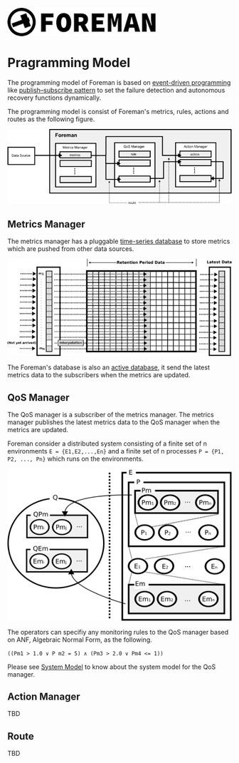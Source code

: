 ![logo](./img/icon.png)

# Pragramming Model

The programming model of Foreman is based on [event-driven programming](https://en.wikipedia.org/wiki/Event-driven_programming) like [publish–subscribe pattern](https://en.wikipedia.org/wiki/Publish–subscribe_pattern) to set the failure detection and autonomous recovery functions dynamically. 

The programming model is consist of Foreman's metrics, rules, actions and routes as the following figure.

![programming_model](./img/programming_model.png)

## Metrics Manager

The metrics manager has a pluggable [time-series database](https://en.wikipedia.org/wiki/Time_series_database) to store metrics which are pushed from other data sources.

![metrics_datastore](./img/metrics_store.png)

The Foreman's database is also an [active database](https://en.wikipedia.org/wiki/Active_database), it send the latest metrics data to the subscribers when the metrics are updated.

## QoS Manager

The QoS manager is a subscriber of the metrics manager. The metrics manager publishes the latest metrics data to the QoS manager when the metrics are updated.

Foreman consider a distributed system consisting of a finite set of n environments `E = {E1,E2,...,En}` and a finite set of n processes `P = {P1, P2, ..., Pn}` which runs on the environments.

![system model](./img/system_model.png)

The operators can specifiy any monitoring rules to the QoS manager based on ANF, Algebraic Normal Form, as the following.

```
((Pm1 > 1.0 ∨ P m2 = 5) ∧ (Pm3 > 2.0 ∨ Pm4 <= 1))
```

Please see [System Model](system_model.md) to know about the system model for the QoS manager.

## Action Manager

TBD

## Route

TBD
